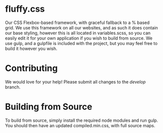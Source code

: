 # fluffy.css
Our CSS Flexbox-based framework, with graceful fallback to a % based grid. We use this framework on all our websites, and as such it does contain our base styling, however this is all located in variables.scss, so you can easily edit it for your own application if you wish to build from source. We use gulp, and a gulpfile is included with the project, but you may feel free to build it however you wish.

# Contributing
We would love for your help! Please submit all changes to the _develop_ branch.

# Building from Source
To build from source, simply install the required node modules and run gulp. You should then have an updated compiled.min.css, with full source maps.
